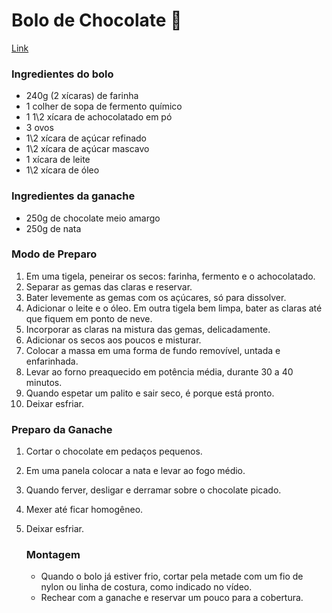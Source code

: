 # Bolo de Chocolate :birthday:

[Link](https://www.tastemade.com.br/programas/comida-de-cinema/bolo-de-chocolate-de-matilda)



### Ingredientes do bolo

- 240g (2 xícaras) de farinha 
- 1 colher de sopa de fermento químico 
- 1 1\2 xícara de achocolatado em pó 
- 3 ovos 
- 1\2 xícara de açúcar refinado 
- 1\2 xícara de açúcar mascavo 
- 1 xícara de leite 
- 1\2 xícara de óleo

### Ingredientes da ganache

- 250g de chocolate meio amargo  
- 250g de nata 



### Modo de Preparo

1. Em uma tigela, peneirar os secos: farinha, fermento e o achocolatado.  
2. Separar as gemas das claras e reservar.  
3. Bater levemente as gemas com os açúcares, só para dissolver. 
4. Adicionar o leite e o óleo. Em outra tigela bem limpa, bater as claras até que fiquem em ponto de neve. 
5. Incorporar as claras na mistura das gemas, delicadamente. 
6. Adicionar os secos aos poucos e misturar. 
7.  Colocar a massa em uma forma de fundo removível, untada e enfarinhada. 
8. Levar ao forno preaquecido em potência média, durante 30 a 40 minutos.  
9. Quando espetar um palito e sair seco, é porque está pronto.  
10. Deixar esfriar.

### Preparo da Ganache

1. Cortar o chocolate em pedaços pequenos.  

2. Em uma panela colocar a nata e levar ao fogo médio.  

3. Quando ferver, desligar e derramar sobre o chocolate picado.  

4. Mexer até ficar homogêneo.  

5. Deixar esfriar.

   ### Montagem

   - Quando o bolo já estiver frio, cortar pela metade com um fio de nylon ou linha de costura, como indicado no vídeo. 
   - Rechear com a ganache e reservar um pouco para a cobertura.